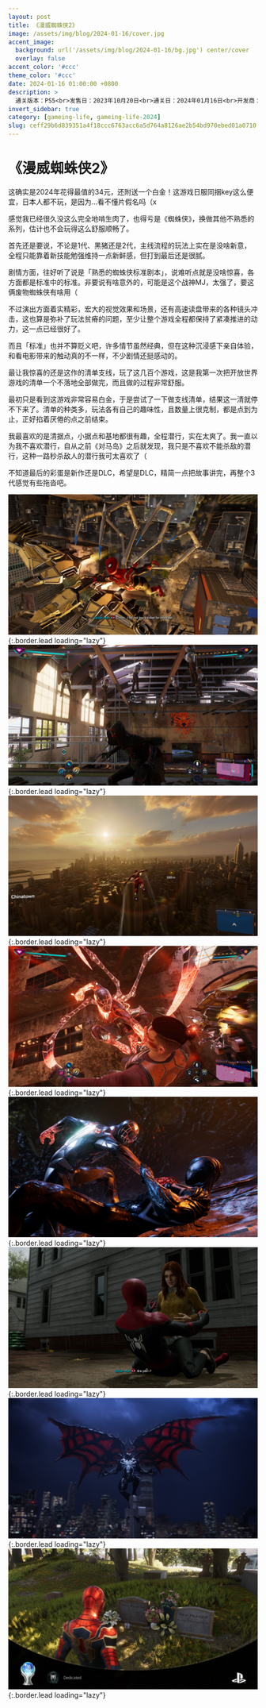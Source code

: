 ```yaml
---
layout: post
title: 《漫威蜘蛛侠2》
image: /assets/img/blog/2024-01-16/cover.jpg
accent_image: 
  background: url('/assets/img/blog/2024-01-16/bg.jpg') center/cover
  overlay: false
accent_color: '#ccc'
theme_color: '#ccc'
date: 2024-01-16 01:00:00 +0800
description: >
  通关版本：PS5<br>发售日：2023年10月20日<br>通关日：2024年01月16日<br>开发商：Insomniac Games<br>发行商：SIE
invert_sidebar: true
category: [gameing-life, gameing-life-2024]
slug: ceff29b6d839351a4f18ccc6763acc6a5d764a8126ae2b54bd970ebed01a0710
---
```


# 《漫威蜘蛛侠2》

这确实是2024年花得最值的34元，还附送一个白金！这游戏日服同捆key这么便宜，日本人都不玩，是因为...看不懂片假名吗（x

感觉我已经很久没这么完全地啃生肉了，也得亏是《蜘蛛侠》，换做其他不熟悉的系列，估计也不会玩得这么舒服顺畅了。

首先还是要说，不论是1代、黑猪还是2代，主线流程的玩法上实在是没啥新意，全程只能靠着新技能勉强维持一点新鲜感，但打到最后还是很腻。

剧情方面，往好听了说是「熟悉的蜘蛛侠标准剧本」，说难听点就是没啥惊喜，各方面都是标准中的标准。非要说有啥意外的，可能是这个战神MJ，太强了，要这俩废物蜘蛛侠有啥用（

不过演出方面着实精彩，宏大的视觉效果和场景，还有高速读盘带来的各种镜头冲击，这也算是弥补了玩法贫瘠的问题，至少让整个游戏全程都保持了紧凑推进的动力，这一点已经很好了。

而且「标准」也并不算贬义吧，许多情节虽然经典，但在这种沉浸感下亲自体验，和看电影带来的触动真的不一样，不少剧情还挺感动的。

最让我惊喜的还是这作的清单支线，玩了这几百个游戏，这是我第一次把开放世界游戏的清单一个不落地全部做完，而且做的过程非常舒服。

最初只是看到这游戏非常容易白金，于是尝试了一下做支线清单，结果这一清就停不下来了。清单的种类多，玩法各有自己的趣味性，且数量上很克制，都是点到为止，正好掐着厌倦的点之前结束。

我最喜欢的是清据点，小据点和基地都很有趣，全程潜行，实在太爽了。我一直以为我不喜欢潜行，自从之前《对马岛》之后就发现，我只是不喜欢不能杀敌的潜行，这种一路秒杀敌人的潜行我可太喜欢了（

不知道最后的彩蛋是新作还是DLC，希望是DLC，精简一点把故事讲完，再整个3代感觉有些拖沓吧。

![](/assets/img/blog/2024-01-16/1.jpg){:.border.lead loading="lazy"}
![](/assets/img/blog/2024-01-16/2.jpg){:.border.lead loading="lazy"}
![](/assets/img/blog/2024-01-16/3.jpg){:.border.lead loading="lazy"}
![](/assets/img/blog/2024-01-16/4.jpg){:.border.lead loading="lazy"}
![](/assets/img/blog/2024-01-16/5.jpg){:.border.lead loading="lazy"}
![](/assets/img/blog/2024-01-16/6.jpg){:.border.lead loading="lazy"}
![](/assets/img/blog/2024-01-16/7.jpg){:.border.lead loading="lazy"}
![](/assets/img/blog/2024-01-16/8.jpg){:.border.lead loading="lazy"}

